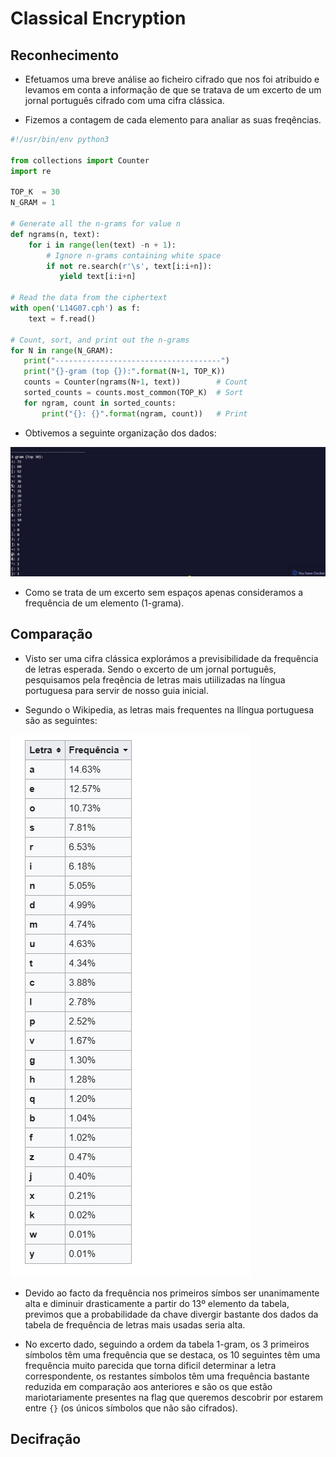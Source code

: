 # Classical Encryption

## Reconhecimento

- Efetuamos uma breve análise ao ficheiro cifrado que nos foi atribuido e levamos em conta a informação de que se tratava de um excerto de um jornal português cifrado com uma cifra clássica.

- Fizemos a contagem de cada elemento para analiar as suas freqências.

```py
#!/usr/bin/env python3

from collections import Counter
import re

TOP_K  = 30
N_GRAM = 1

# Generate all the n-grams for value n
def ngrams(n, text):
    for i in range(len(text) -n + 1):
        # Ignore n-grams containing white space
        if not re.search(r'\s', text[i:i+n]):
           yield text[i:i+n]

# Read the data from the ciphertext
with open('L14G07.cph') as f:
    text = f.read()

# Count, sort, and print out the n-grams
for N in range(N_GRAM):
   print("-------------------------------------")
   print("{}-gram (top {}):".format(N+1, TOP_K))
   counts = Counter(ngrams(N+1, text))        # Count
   sorted_counts = counts.most_common(TOP_K)  # Sort 
   for ngram, count in sorted_counts:                  
       print("{}: {}".format(ngram, count))   # Print
```

- Obtivemos a seguinte organização dos dados:

![image](/screenshots/CTF10_1.png)

- Como se trata de um excerto sem espaços apenas consideramos a frequência de um elemento (1-grama).

## Comparação

- Visto ser uma cifra clássica explorámos a previsibilidade da frequência de letras esperada. Sendo o excerto de um jornal português, pesquisamos pela freqência de letras mais utiilizadas na língua portuguesa para servir de nosso guia inicial.

- Segundo o Wikipedia, as letras mais frequentes na llíngua portuguesa são as seguintes:

![image](/screenshots/CTF10_2.png)

- Devido ao facto da frequência nos primeiros símbos ser unanimamente alta e diminuir drasticamente a partir do 13º elemento da tabela, previmos que a probabilidade da chave divergir bastante dos dados da tabela de frequência de letras mais usadas seria alta.

- No excerto dado, seguindo a ordem da tabela 1-gram, os 3 primeiros símbolos têm uma frequência que se destaca, os 10 seguintes têm uma frequência muito parecida que torna dificil determinar a letra correspondente, os restantes símbolos têm uma frequência bastante reduzida em comparação aos anteriores e são os que estão mariotariamente presentes na flag que queremos descobrir por estarem entre `{}` (os únicos símbolos que não são cifrados).

## Decifração

